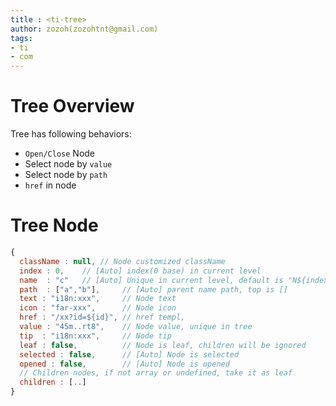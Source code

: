 ```yaml
---
title : <ti-tree>
author: zozoh(zozohtnt@gmail.com)
tags:
- ti
- com
---
```


# Tree Overview

Tree has following behaviors:

- `Open/Close` Node
- Select node by `value`
- Select node by `path`
- `href` in node

# Tree Node

```js
{
  className : null, // Node customized className
  index : 0,    // [Auto] index(0 base) in current level
  name  : "c"   // [Auto] Unique in current level, default is "N${index}"
  path  : ["a","b"],     // [Auto] parent name path, top is []
  text : "i18n:xxx",     // Node text
  icon : "far-xxx",      // Node icon
  href : "/xx?id=${id}", // href templ,
  value : "45m..rt8",    // Node value, unique in tree
  tip  : "i18n:xxx",     // Node tip
  leaf : false,          // Node is leaf, children will be ignored
  selected : false,      // [Auto] Node is selected
  opened : false,        // [Auto] Node is opened
  // Children nodes, if not array or undefined, take it as leaf
  children : [..]
}
```